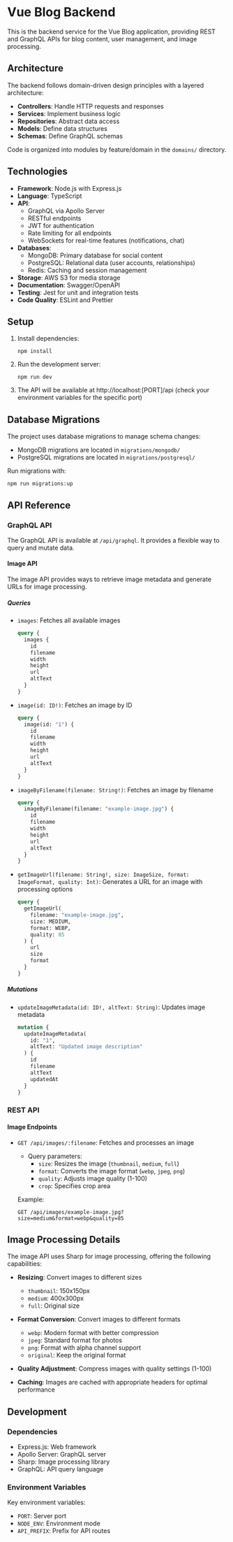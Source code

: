 # Vue Blog Backend

This is the backend service for the Vue Blog application, providing REST and GraphQL APIs for blog content, user management, and image processing.

## Architecture

The backend follows domain-driven design principles with a layered architecture:

- **Controllers**: Handle HTTP requests and responses
- **Services**: Implement business logic
- **Repositories**: Abstract data access
- **Models**: Define data structures
- **Schemas**: Define GraphQL schemas

Code is organized into modules by feature/domain in the `domains/` directory.

## Technologies

- **Framework**: Node.js with Express.js
- **Language**: TypeScript
- **API**: 
  - GraphQL via Apollo Server
  - RESTful endpoints
  - JWT for authentication
  - Rate limiting for all endpoints
  - WebSockets for real-time features (notifications, chat)
- **Databases**:
  - MongoDB: Primary database for social content
  - PostgreSQL: Relational data (user accounts, relationships)
  - Redis: Caching and session management
- **Storage**: AWS S3 for media storage
- **Documentation**: Swagger/OpenAPI
- **Testing**: Jest for unit and integration tests
- **Code Quality**: ESLint and Prettier

## Setup

1. Install dependencies:
   ```
   npm install
   ```

2. Run the development server:
   ```
   npm run dev
   ```

3. The API will be available at http://localhost:[PORT]/api (check your environment variables for the specific port)

## Database Migrations

The project uses database migrations to manage schema changes:

- MongoDB migrations are located in `migrations/mongodb/`
- PostgreSQL migrations are located in `migrations/postgresql/`

Run migrations with:

```
npm run migrations:up
```

## API Reference

### GraphQL API

The GraphQL API is available at `/api/graphql`. It provides a flexible way to query and mutate data.

#### Image API

The image API provides ways to retrieve image metadata and generate URLs for image processing.

##### Queries

- `images`: Fetches all available images
  ```graphql
  query {
    images {
      id
      filename
      width
      height
      url
      altText
    }
  }
  ```

- `image(id: ID!)`: Fetches an image by ID
  ```graphql
  query {
    image(id: "1") {
      id
      filename
      width
      height
      url
      altText
    }
  }
  ```

- `imageByFilename(filename: String!)`: Fetches an image by filename
  ```graphql
  query {
    imageByFilename(filename: "example-image.jpg") {
      id
      filename
      width
      height
      url
      altText
    }
  }
  ```

- `getImageUrl(filename: String!, size: ImageSize, format: ImageFormat, quality: Int)`: Generates a URL for an image with processing options
  ```graphql
  query {
    getImageUrl(
      filename: "example-image.jpg", 
      size: MEDIUM, 
      format: WEBP, 
      quality: 85
    ) {
      url
      size
      format
    }
  }
  ```

##### Mutations

- `updateImageMetadata(id: ID!, altText: String)`: Updates image metadata
  ```graphql
  mutation {
    updateImageMetadata(
      id: "1", 
      altText: "Updated image description"
    ) {
      id
      filename
      altText
      updatedAt
    }
  }
  ```

### REST API

#### Image Endpoints

- `GET /api/images/:filename`: Fetches and processes an image
  - Query parameters:
    - `size`: Resizes the image (`thumbnail`, `medium`, `full`)
    - `format`: Converts the image format (`webp`, `jpeg`, `png`)
    - `quality`: Adjusts image quality (1-100)
    - `crop`: Specifies crop area
  
  Example:
  ```
  GET /api/images/example-image.jpg?size=medium&format=webp&quality=85
  ```

## Image Processing Details

The image API uses Sharp for image processing, offering the following capabilities:

- **Resizing**: Convert images to different sizes
  - `thumbnail`: 150x150px
  - `medium`: 400x300px
  - `full`: Original size

- **Format Conversion**: Convert images to different formats
  - `webp`: Modern format with better compression
  - `jpeg`: Standard format for photos
  - `png`: Format with alpha channel support
  - `original`: Keep the original format

- **Quality Adjustment**: Compress images with quality settings (1-100)

- **Caching**: Images are cached with appropriate headers for optimal performance

## Development

### Dependencies

- Express.js: Web framework
- Apollo Server: GraphQL server
- Sharp: Image processing library
- GraphQL: API query language

### Environment Variables

Key environment variables:
- `PORT`: Server port
- `NODE_ENV`: Environment mode
- `API_PREFIX`: Prefix for API routes 